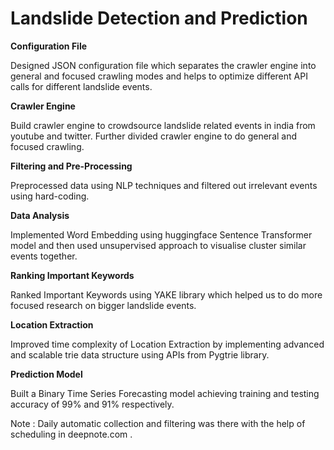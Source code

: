 # Landslide Detection and Prediction

**Configuration File**

Designed JSON configuration file which separates the crawler engine into general and focused crawling modes and helps to optimize different API calls for different landslide events.

**Crawler Engine**

Build crawler engine to crowdsource landslide related events in india from youtube and twitter. Further divided crawler engine to do general and focused crawling.

**Filtering and Pre-Processing**

Preprocessed data using NLP techniques and filtered out irrelevant events using hard-coding.

**Data Analysis**

Implemented Word Embedding using huggingface Sentence Transformer model and then used unsupervised approach to visualise cluster similar events together.

**Ranking Important Keywords**

Ranked Important Keywords using YAKE library which helped us to do more focused research on bigger landslide events.

**Location Extraction**

Improved time complexity of Location Extraction by implementing advanced and scalable trie data structure using APIs from Pygtrie library.

**Prediction Model**

Built a Binary Time Series Forecasting model achieving training and testing accuracy of 99% and 91% respectively.


Note : Daily automatic collection and filtering was there with the help of scheduling in deepnote.com .

